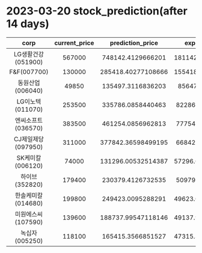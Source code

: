 # 2023-03-20 stock_prediction(after 14 days)

|   corp   |   current_price   |   prediction_price   |   expected_profit   |
|:--------:|:-----------------:|:--------------------:|:-------------------:|
|LG생활건강(051900)|567000|748142.4129666201|181142.41296662006|
|F&F(007700)|130000|285418.40277108666|155418.40277108666|
|동원산업(006040)|49850|135497.3116836203|85647.3116836203|
|LG이노텍(011070)|253500|335786.0858440463|82286.08584404632|
|엔씨소프트(036570)|383500|461254.0856962813|77754.08569628128|
|CJ제일제당(097950)|311000|377842.36598499195|66842.36598499195|
|SK케미칼(006120)|74000|131296.00532514387|57296.005325143866|
|하이브(352820)|179400|230379.4126732535|50979.41267325351|
|한솔케미칼(014680)|199800|249423.0095288291|49623.009528829105|
|미원에스씨(107590)|139600|188737.99547118146|49137.995471181464|
|녹십자(005250)|118100|165415.3566851527|47315.356685152714|
